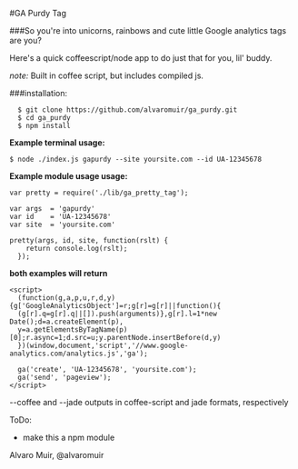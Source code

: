 #GA Purdy Tag

###So you're into unicorns, rainbows and cute little Google analytics tags are you?

Here's a quick coffeescript/node app to do just that for you, lil' buddy.


_note:_ Built in coffee script, but includes compiled js.


###installation:
```
  $ git clone https://github.com/alvaromuir/ga_purdy.git
  $ cd ga_purdy
  $ npm install
```


__Example terminal usage:__

```
$ node ./index.js gapurdy --site yoursite.com --id UA-12345678
```


__Example module usage usage:__


```
var pretty = require('./lib/ga_pretty_tag');

var args  = 'gapurdy'
var id    = 'UA-12345678'
var site  = 'yoursite.com'

pretty(args, id, site, function(rslt) {
    return console.log(rslt);
  });
```


__both examples will return__

```
<script>
  (function(g,a,p,u,r,d,y){g['GoogleAnalyticsObject']=r;g[r]=g[r]||function(){
  (g[r].q=g[r].q||[]).push(arguments)},g[r].l=1*new Date();d=a.createElement(p),
  y=a.getElementsByTagName(p)[0];r.async=1;d.src=u;y.parentNode.insertBefore(d,y)
  })(window,document,'script','//www.google-analytics.com/analytics.js','ga');

  ga('create', 'UA-12345678', 'yoursite.com');
  ga('send', 'pageview');
</script>
```


--coffee and --jade outputs in coffee-script and jade formats, respectively


ToDo:
 - make this a npm module


 Alvaro Muir, @alvaromuir
